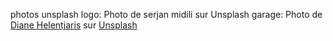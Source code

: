 photos unsplash
logo: Photo de serjan midili sur Unsplash
garage: Photo de <a href="https://unsplash.com/@dhelentjaris?utm_source=unsplash&utm_medium=referral&utm_content=creditCopyText">Diane Helentjaris</a> sur <a href="https://unsplash.com/fr/s/photos/garage?utm_source=unsplash&utm_medium=referral&utm_content=creditCopyText">Unsplash</a>

